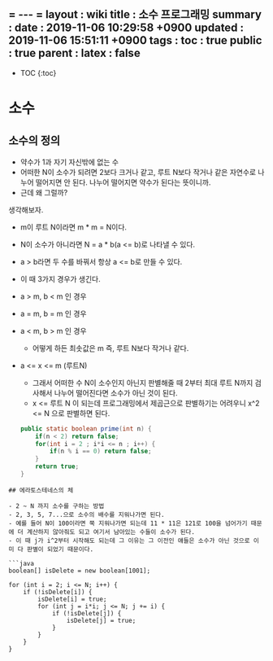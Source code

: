 = --- =
layout  : wiki
title   : 소수 프로그래밍
summary : 
date    : 2019-11-06 10:29:58 +0900
updated : 2019-11-06 15:51:11 +0900
tags    : 
toc     : true
public  : true
parent  : 
latex   : false
---
* TOC
{:toc}

# 소수

## 소수의 정의

- 약수가 1과 자기 자신밖에 없는 수
- 어떠한 N이 소수가 되려면 2보다 크거나 같고, 루트 N보다 작거나 같은 자연수로 나누어 떨어지면 안 된다. 나누어 떨어지면 약수가 된다는 뜻이니까.
- 근데 왜 그럴까?

생각해보자.

- m이 루트 N이라면 m * m = N이다.
- N이 소수가 아니라면 N = a * b(a <= b)로 나타낼 수 있다.
- a > b라면 두 수를 바꿔서 항상 a <= b로 만들 수 있다.
- 이 때 3가지 경우가 생긴다.
- a > m, b < m 인 경우
- a = m, b = m 인 경우
- a < m, b > m 인 경우
    - 어떻게 하든 최솟값은 m 즉, 루트 N보다 작거나 같다.
- a <= x <= m (루트N)
    - 그래서 어떠한 수 N이 소수인지 아닌지 판별해줄 때 2부터 최대 루트 N까지 검사해서 나누어 떨어진다면 소수가 아닌 것이 된다.
    - x <= 루트 N 이 되는데 프로그래밍에서 제곱근으로 판별하기는 어려우니 x^2 <= N 으로 판별하면 된다.


    ```java
    public static boolean prime(int n) {
        if(n < 2) return false;
        for(int i = 2 ; i*i <= n ; i++) {
            if(n % i == 0) return false;
        }
        return true;
    }
```
## 에라토스테네스의 체

- 2 ~ N 까지 소수를 구하는 방법
- 2, 3, 5, 7...으로 소수의 배수를 지워나가면 된다.
- 예를 들어 N이 100이라면 쭉 지워나가면 되는데 11 * 11은 121로 100을 넘어가기 때문에 더 계산하지 않아줘도 되고 여기서 남아있는 수들이 소수가 된다.
- 이 때 j가 i^2부터 시작해도 되는데 그 이유는 그 이전인 얘들은 소수가 아닌 것으로 이미 다 판별이 되었기 때문이다. 

```java
boolean[] isDelete = new boolean[1001];

for (int i = 2; i <= N; i++) {
    if (!isDelete[i]) {
        isDelete[i] = true;
        for (int j = i*i; j <= N; j += i) {
            if (!isDelete[j]) {
                isDelete[j] = true;
            }
        }
    }
}

```


